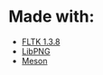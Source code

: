 # Made with:

- [FLTK 1.3.8](https://www.fltk.org/)
- [LibPNG](http://www.libpng.org/pub/png/libpng.html)
- [Meson](https://mesonbuild.com/)